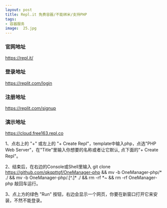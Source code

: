 ```yaml
---
layout: post
title: Repl.it 免费容器/不能绑米/支持PHP
tags:
- 容器服务
image:  25.jpg
---
```


### 官网地址
https://repl.it/

### 登录地址
https://replit.com/login

### 注册地址
https://replit.com/signup

### 演示地址
https://cloud.free163.repl.co


1、点右上的 "+" 或左上的 "+ Create Repl"，template中输入php，点选"PHP Web Server"，在"Title"里输入你想要的名称或者让它默认, 点下面的"+ Create Repl"。

2、结束后，在右边的Console或Shell里输入 git clone https://github.com/qkqpttgf/OneManager-php && mv -b OneManager-php/* ./ && mv -b OneManager-php/.[^.]* ./ && rm -rf *~ && rm -rf OneManager-php 敲回车运行。

3、点上方的绿色 "Run" 按钮，右边会显示一个网页，你要在新窗口打开它来安装，不然不能登录。